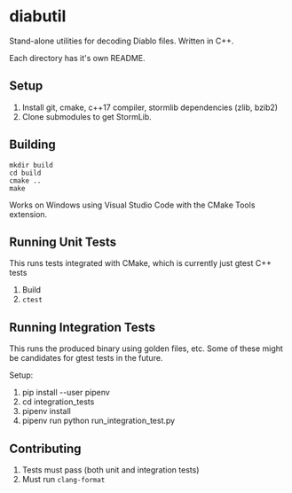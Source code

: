 # diabutil

Stand-alone utilities for decoding Diablo files. Written in C++.

Each directory has it's own README.

## Setup

1. Install git, cmake, c++17 compiler, stormlib dependencies (zlib, bzib2)
1. Clone submodules to get StormLib.

## Building

```
mkdir build
cd build
cmake ..
make
```

Works on Windows using Visual Studio Code with the CMake Tools extension.

## Running Unit Tests

This runs tests integrated with CMake, which is currently just gtest C++ tests

1. Build
2. `ctest`

## Running Integration Tests

This runs the produced binary using golden files, etc. Some of these might be candidates for gtest tests in the future.

Setup:

1. pip install --user pipenv
1. cd integration_tests
1. pipenv install
1. pipenv run python run_integration_test.py

## Contributing

1. Tests must pass (both unit and integration tests)
2. Must run `clang-format`